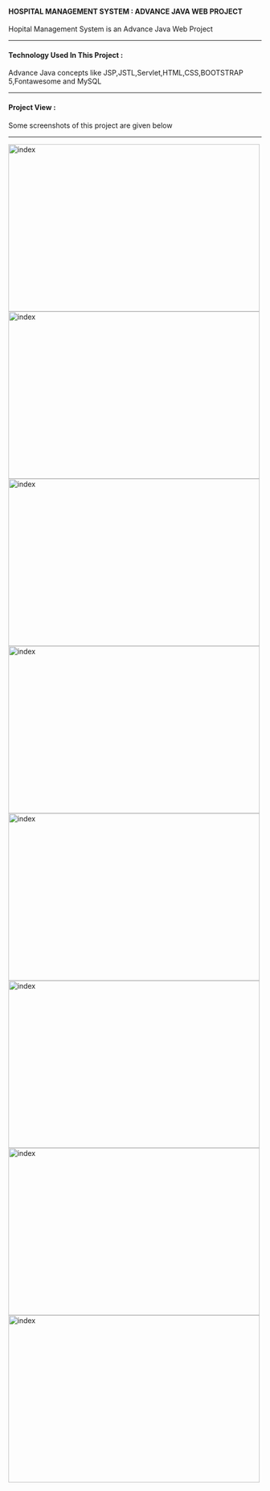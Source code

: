 <h4>HOSPITAL MANAGEMENT SYSTEM : ADVANCE JAVA WEB PROJECT</h4>
<p>Hopital Management System is an Advance Java Web Project</p><hr>
<h4>Technology Used In This Project :</h4>
<p>Advance Java concepts like JSP,JSTL,Servlet,HTML,CSS,BOOTSTRAP 5,Fontawesome and MySQL</p><hr>
<h4>Project View :</h4>
<p>Some screenshots of this project are given below</p><hr>
<img src="pic1.jpg" alt="index" width="500" height="333">
<img src="pic2.jpg" alt="index" width="500" height="333">
<img src="pic3.jpg" alt="index" width="500" height="333">
<img src="pic4.jpg" alt="index" width="500" height="333">
<img src="pic5.jpg" alt="index" width="500" height="333">
<img src="pic6.jpg" alt="index" width="500" height="333">
<img src="pic7.jpg" alt="index" width="500" height="333">
<img src="pic8.jpg" alt="index" width="500" height="333">




